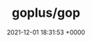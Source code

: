 ---
title: "goplus/gop"
link: "https://github.com/goplus/gop"
date: "2021-12-01 18:31:53 +0000"
description: "GoPlus - The Go+ language for engineering, STEM education, and data science"
category: "github"
---